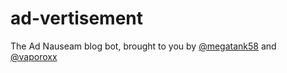 # ad-vertisement

The Ad Nauseam blog bot, brought to you by [@megatank58] and [@vaporoxx]

[@megatank58]: https://github.com/megatank58
[@vaporoxx]: https://github.com/vaporoxx
